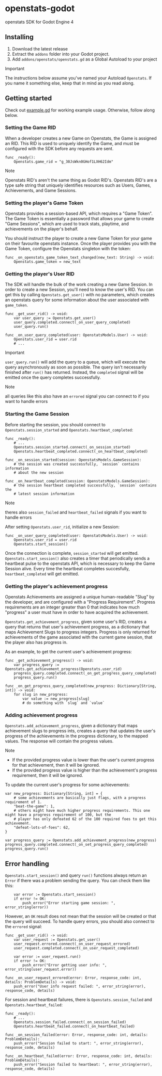 # openstats-godot
openstats SDK for Godot Engine 4

## Installing

1. Download the latest release
2. Extract the `addons` folder into your Godot project.
3. Add `addons/openstats/openstats.gd` as a Global Autoload to your project

> [!IMPORTANT]
> The instructions below assume you've named your Autoload `Openstats`. If you name it something else, keep that in 
> mind as you read along.

## Getting started

Check out [example.gd](example/example.gd) for working example usage. Otherwise, follow along below.

### Setting the Game RID

When a developer creates a new Game on Openstats, the Game is assigned an RID. This RID is used to uniquely identify 
the Game, and must be configured with the SDK before any requests are sent.

```gdscript
func _ready():
	Openstats.game_rid = "g_30JsWkn0GHof1LXH62Idm"
```

> [!NOTE]
> Openstats RID's aren't the same thing as Godot RID's. Openstats RID's are a type safe string that uniquely identifies
> resources such as Users, Games, Achievements, and Game Sessions.

<!-- TODO: Link to the openstats documentation on RID's, and how to retrieve a game's RID. -->

### Setting the player's Game Token

Openstats provides a session-based API, which requires a "Game Token". The Game Token is essentially a password that 
allows your game to create "Game Sessions", which are used to track stats, playtime, and achievements on the player's 
behalf.

You should instruct the player to create a new Game Token for your game on their favourite openstats instance. Once the
player provides you with the Game Token, configure the Openstats singleton with the token:

```gdscript
func _on_openstats_game_token_text_changed(new_text: String) -> void:
    Openstats.game_token = new_text
```

### Getting the player's User RID

The SDK will handle the bulk of the work creating a new Game Session. In order to create a new Session, you'll need to
know the user's RID. You can get this by calling `Openstats.get_user()` with no parameters, which creates an openstats
query for some information about the user associated with `game_token`.

```gdscript
func _get_user_rid() -> void:
    var user_query := Openstats.get_user()
    user_query.completed.connect(_on_user_query_completed)
    user_query.run()

func _on_user_query_completed(user: OpenstatsModels.User) -> void:
    Openstats.user_rid = user.rid
    # ...
```

> [!IMPORTANT]
> `user_query.run()` will add the query to a queue, which will execute the query asynchronously as soon as possible.
> The query isn't necessarily finished after `run()` has returned. Instead, the `completed` signal will be emitted once
> the query completes successfully.

> [!NOTE]
> all queries like this also have an `errored` signal you can connect to if you want to handle errors

### Starting the Game Session

Before starting the session, you should connect to `Openstats.session_started` and `Openstats.heartbeat_completed`:

```gdscript
func _ready():
    # ...
    Openstats.session_started.connect(_on_session_started)
    Openstats.heartbeat_completed.connect(_on_heartbeat_completed)

func _on_session_started(session: OpenstatsModels.GameSession):
    # the session was created successfully, `session` contains information 
    # about the new session

func _on_heartbeat_completed(session: OpenstatsModels.GameSession):
	# the session heartbeat completed successfully, `session` contains the
    # latest session information
```

> [!NOTE]
> theres also `session_failed` and `heartbeat_failed` signals if you want to handle errors

After setting `Openstats.user_rid`, initialize a new Session:

```gdscript
func _on_user_query_completed(user: OpenstatsModels.User) -> void:
    Openstats.user_rid = user.rid
    Openstats.start_session()
```

Once the connection is complete, `session_started` will get emitted. `Openstats.start_session()` also creates a timer
that periodically sends a heartbeat pulse to the openstats API, which is necessary to keep the Game Session alive. 
Every time the heartbeat completes succesfully, `heartbeat_completed` will get emitted.

### Getting the player's achievement progress

Openstats Achievements are assigned a unique human-readable "Slug" by the developer, and are configured with a 
"Progress Requirement". Progress requirements are an integer greater than 0 that indicates how much "progress" a user
must have in order to have acquired the achievement.

`Openstats.get_achievement_progress`, given some user's RID, creates a query that returns that user's achievement 
progress, as a dictionary that maps Achievement Slugs to progress integers. Progress is only returned for achievements
of the game associated with the current game session, that the player also has progress in.

As an example, to get the current user's achievement progress:

```gdscript
func _get_achievement_progress() -> void:
    var progress_query := Openstats.get_achievement_progress(Openstats.user_rid)
    progress_query.completed.connect(_on_get_progress_query_completed)
    progress_query.run()

func _on_get_progress_query_completed(new_progress: Dictionary[String, int]) -> void:
    for slug in new_progress:
        var value := new_progress[slug]
        # do something with `slug` and `value`
```

### Adding achievement progress

`Openstats.add_achievement_progress`, given a dictionary that maps achievement slugs to progress ints, creates a query 
that updates the user's progress of the achievements in the progress dictionary, to the mapped values. The response
will contain the progress values.

> [!NOTE]
> - If the provided progress value is lower than the user's current progress for that achievement, then it will be
> ignored.
> - If the provided progress value is higher than the achievement's progress requirement, then it will be ignored.

To update the current user's progress for some achievements:

```gdscript
var new_progress: Dictionary[String, int] = {
    # some achievements are basically just flags, with a progress requirement of 1.
    "beat-the-game": 1,
    # others might have much higher progress requirements. This one might have a progress requirement of 100, but the
    # player has only defeated 62 of the 100 required foes to get this achievement.
    "defeat-lots-of-foes": 62,
}

var progress_query := Openstats.add_achievement_progress(new_progress)
progress_query.completed.connect(_on_set_progress_query_completed)
progress_query.run()
```

## Error handling

`Openstats.start_session()` and query `run()` functions always return an `Error` if there was a problem sending the 
query. You can check them like this:

```gdscript
	var error := Openstats.start_session()
	if error != OK:
		push_error("Error starting game session: ", error_string(error))
```

However, an `OK` result does not mean that the session will be created or that the query will succeed. To handle query
errors, you should also connect to the `errored` signal:

```gdscript
func _get_user_rid() -> void:
	var user_request := Openstats.get_user()
	user_request.errored.connect(_on_user_request_errored)
	user_request.completed.connect(_on_user_request_completed)

    var error := user_request.run()
	if error != OK:
		push_error("Error getting user info: ", error_string(user_request.error))

func _on_user_request_errored(error: Error, response_code: int, details: ProblemDetails) -> void:
	push_error("User info request failed: ", error_string(error), response_code, details)
```

For session and heartbeat failures, there is `Openstats.session_failed` and `Openstats.heartbeat_failed`:

```gdscript
func _ready():
    # ...
	Openstats.session_failed.connect(_on_session_failed)
	Openstats.heartbeat_failed.connect(_on_heartbeat_failed)

func _on_session_failed(error: Error, response_code: int, details: ProblemDetails):
	push_error("Session failed to start: ", error_string(error), response_code, details)

func _on_heartbeat_failed(error: Error, response_code: int, details: ProblemDetails):
	push_error("Session failed to heartbeat: ", error_string(error), response_code, details)
```
